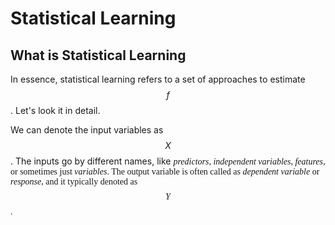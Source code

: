 # Statistical Learning

## What is Statistical Learning
In essence, statistical learning refers to a set of approaches to estimate $$f$$. Let's look it in detail.

We can denote the input variables as $$X$$. The inputs go by different names, like <font face='times new roman'>*predictors, independent variables, features,* or sometimes just <font face='times new roman'>*variables*. The output variable is often called as <font face='times new roman'>*dependent variable* or <font face='times new roman'>*response*, and it typically denoted as $$Y$$.
